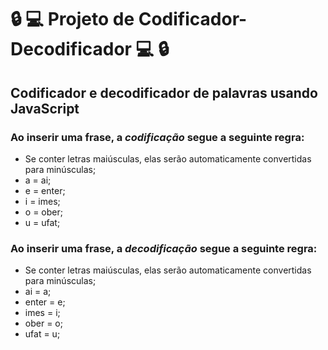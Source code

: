 # :lock: :computer:  Projeto de Codificador-Decodificador :computer: :lock:

## Codificador e decodificador de palavras usando JavaScript

### Ao inserir uma frase, a *codificação* segue a seguinte regra:

- Se conter letras maiúsculas, elas serão automaticamente convertidas para minúsculas;
- a = ai;
- e = enter;
- i = imes;
- o = ober;
- u = ufat;

### Ao inserir uma frase, a *decodificação* segue a seguinte regra:

- Se conter letras maiúsculas, elas serão automaticamente convertidas para minúsculas;
- ai = a;
- enter = e;
- imes = i;
- ober = o;
- ufat = u;

